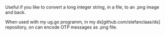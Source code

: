 Useful if you like to convert a long integer string, in a file, to an .png image and back.

When used with my ug.go programm, in my ds[github.com/stefanclaas/ds] repository, on can encode OTP messages as
.png file.
